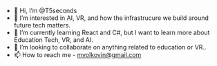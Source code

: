 - 👋 Hi, I’m @T5seconds
- 👀 I’m interested in AI, VR, and how the infrastrucure we build around future tech matters.
- 🌱 I’m currently learning React and C#, but I want to learn more about Education Tech, VR, and AI.
- 💞️ I’m looking to collaborate on anything related to education or VR..
- 📫 How to reach me - mvolkovin@gmail.com

<!---
T5seconds/T5seconds is a ✨ special ✨ repository because its `README.md` (this file) appears on your GitHub profile.
You can click the Preview link to take a look at your changes.
--->
